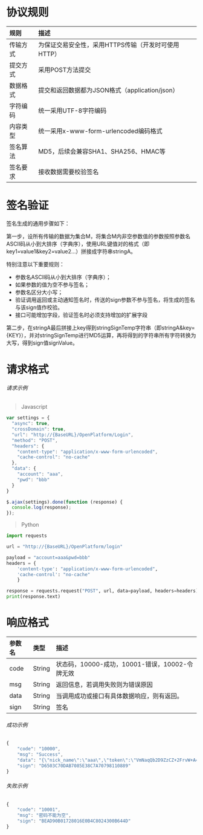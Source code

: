 # 协议规则

| 规则 | 描述 |
| :--- | :--- |
| 传输方式 | 为保证交易安全性，采用HTTPS传输（开发时可使用HTTP） |
| 提交方式 | 采用POST方法提交 |
| 数据格式 | 提交和返回数据都为JSON格式（application/json） |
| 字符编码 | 统一采用UTF-8字符编码 |
| 内容类型 | 统一采用x-www-form-urlencoded编码格式 |
| 签名算法 | MD5，后续会兼容SHA1、SHA256、HMAC等 |
| 签名要求 | 接收数据需要校验签名 |

# 签名验证

签名生成的通用步骤如下：

第一步，设所有传输的数据为集合M，将集合M内非空参数值的参数按照参数名ASCII码从小到大排序（字典序），使用URL键值对的格式（即key1=value1&key2=value2…）拼接成字符串stringA。

特别注意以下重要规则：

* 参数名ASCII码从小到大排序（字典序）；
* 如果参数的值为空不参与签名；
* 参数名区分大小写；
* 验证调用返回或主动通知签名时，传送的sign参数不参与签名，将生成的签名与该sign值作校验。
* 接口可能增加字段，验证签名时必须支持增加的扩展字段

第二步，在stringA最后拼接上key得到stringSignTemp字符串（即stringA&key={KEY}），并对stringSignTemp进行MD5运算，再将得到的字符串所有字符转换为大写，得到sign值signValue。

# 请求格式

###### 请求示例

> Javascript

```js
var settings = {
  "async": true,
  "crossDomain": true,
  "url": "http://{BaseURL}/OpenPlatform/Login",
  "method": "POST",
  "headers": {
    "content-type": "application/x-www-form-urlencoded",
    "cache-control": "no-cache"
  },
  "data": {
    "account": "aaa",
    "pwd": "bbb"
  }
}

$.ajax(settings).done(function (response) {
  console.log(response);
});
```

> Python

```py
import requests

url = "http://{BaseURL}/OpenPlatform/login"

payload = "account=aaa&pwd=bbb"
headers = {
    'content-type': "application/x-www-form-urlencoded",
    'cache-control': "no-cache"
    }

response = requests.request("POST", url, data=payload, headers=headers)
print(response.text)
```

# 响应格式

| 参数名 | 类型 | 描述 |
| :--- | :--- | :--- |
| code | String | 状态码，10000-成功，10001-错误，10002-令牌无效 |
| msg | String | 返回信息，若调用失败则为错误原因 |
| data | String | 当调用成功或接口有具体数据响应，则有返回。 |
| sign | String | 签名 |

###### 成功示例

```js
{
    "code": "10000",
    "msg": "Success",
    "data": "{\"nick_name\":\"aaa\",\"token\":\"VmNaqQb2D9ZzCZ+2FrvW+A==\"}",
    "sign": "D6503C70DAB7085E38C7A70798110889"
}
```

###### 失败示例

```js
{
    "code": "10001",
    "msg": "密码不能为空",
    "sign": "BEAD90B01728016E0B4C8024300B644D"
}
```



